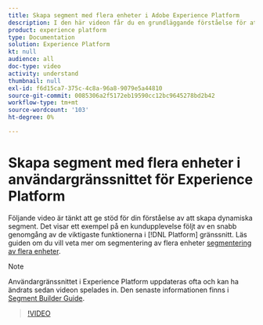 ```yaml
---
title: Skapa segment med flera enheter i Adobe Experience Platform
description: I den här videon får du en grundläggande förståelse för att skapa ett flerenhetssegment med hjälp av plattformsgränssnittet.
product: experience platform
type: Documentation
solution: Experience Platform
kt: null
audience: all
doc-type: video
activity: understand
thumbnail: null
exl-id: f6d15ca7-375c-4c8a-96a8-9079e5a44810
source-git-commit: 0085306a2f5172eb19590cc12bc9645278bd2b42
workflow-type: tm+mt
source-wordcount: '103'
ht-degree: 0%

---
```


# Skapa segment med flera enheter i användargränssnittet för Experience Platform

Följande video är tänkt att ge stöd för din förståelse av att skapa dynamiska segment. Det visar ett exempel på en kundupplevelse följt av en snabb genomgång av de viktigaste funktionerna i [!DNL Platform] gränssnitt. Läs guiden om du vill veta mer om segmentering av flera enheter [segmentering av flera enheter](../multi-entity-segmentation.md).

>[!NOTE]
>
>Användargränssnittet i Experience Platform uppdateras ofta och kan ha ändrats sedan videon spelades in. Den senaste informationen finns i [Segment Builder Guide](../ui/segment-builder.md).

>[!VIDEO](https://video.tv.adobe.com/v/32179?quality=12&learn=on)

